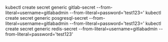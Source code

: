 kubectl create secret generic gitlab-secret --from-literal=username=gitlabadmin --from-literal=password='test123='
kubectl create secret generic posgresql-secret --from-literal=username=gitlabadmin --from-literal=password='test123='
kubectl create secret generic redis-secret --from-literal=username=gitlabadmin --from-literal=password='test123'

